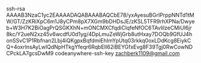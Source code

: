 ssh-rsa AAAAB3NzaC1yc2EAAAADAQABAAABAQCbE78/yxAyesuBGrIPrppNNTd1tMW/GT/ZzKRiXpC6m1J8yCPm8pX7XGm9bDHDsJE/zKSL5TFR9rhXPNa/Dwyeb+W3H7K2BiOagPrQSGKXhN+mONCMXCfqdiClqfeNfOC6TAvlilzeCMiUl6jr8kc/Y2ueN2xz45v6wcdfU0d1yg/4DpLmuZeWjGrb8utHxay7DOQb9GfUJ4honSSvC1P1Rbfnan2Lbj4iQKgpxBqfdmiEhImYpUtq03rkkq0oxLDdKcg8EiykCQ+4oxrlnsAyLwlQdNpHTkgYfeqr6RqbEII62iBEYGfxEvg8F39Tgj0RwCowNDCPckLA7gcsDwM9 codeanywhere-ssh-key zachberk1109@gmail.com
